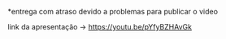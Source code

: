 *entrega com atraso devido a problemas para publicar o video

link da apresentação -> https://youtu.be/pYfyBZHAvGk
